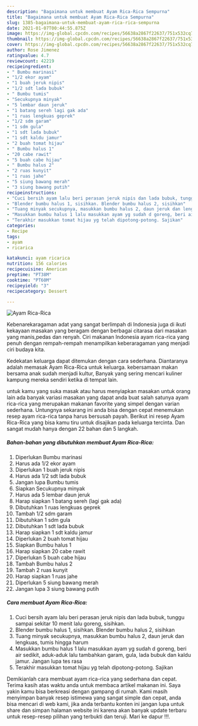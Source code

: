 ```yaml
---
description: "Bagaimana untuk membuat Ayam Rica-Rica Sempurna"
title: "Bagaimana untuk membuat Ayam Rica-Rica Sempurna"
slug: 1385-bagaimana-untuk-membuat-ayam-rica-rica-sempurna
date: 2021-01-07T00:44:55.875Z
image: https://img-global.cpcdn.com/recipes/56638a2867f22637/751x532cq70/ayam-rica-rica-foto-resep-utama.jpg
thumbnail: https://img-global.cpcdn.com/recipes/56638a2867f22637/751x532cq70/ayam-rica-rica-foto-resep-utama.jpg
cover: https://img-global.cpcdn.com/recipes/56638a2867f22637/751x532cq70/ayam-rica-rica-foto-resep-utama.jpg
author: Rose Jimenez
ratingvalue: 4.7
reviewcount: 42219
recipeingredient:
- " Bumbu marinasi"
- "1/2 ekor ayam"
- "1 buah jeruk nipis"
- "1/2 sdt lada bubuk"
- " Bumbu tumis"
- "Secukupnya minyak"
- "5 lembar daun jeruk"
- "1 batang sereh lagi gak ada"
- "1 ruas lengkuas geprek"
- "1/2 sdm garam"
- "1 sdm gula"
- "1 sdt lada bubuk"
- "1 sdt kaldu jamur"
- "2 buah tomat hijau"
- " Bumbu halus 1"
- "20 cabe rawit"
- "5 buah cabe hijau"
- " Bumbu halus 2"
- "2 ruas kunyit"
- "1 ruas jahe"
- "5 siung bawang merah"
- "3 siung bawang putih"
recipeinstructions:
- "Cuci bersih ayam lalu beri perasan jeruk nipis dan lada bubuk, tunggu sampai sekitar 10 menit lalu goreng, sisihkan."
- "Blender bumbu halus 1, sisihkan. Blender bumbu halus 2, sisihkan"
- "Tuang minyak secukupnya, masukkan bumbu halus 2, daun jeruk dan lengkuas, tumis hingga harum"
- "Masukkan bumbu halus 1 lalu masukkan ayam yg sudah d goreng, beri air sedikit, aduk-aduk lalu tambahkan garam, gula, lada bubuk dan kaldu jamur. Jangan lupa tes rasa"
- "Terakhir masukkan tomat hijau yg telah dipotong-potong. Sajikan"
categories:
- Recipe
tags:
- ayam
- ricarica

katakunci: ayam ricarica 
nutrition: 156 calories
recipecuisine: American
preptime: "PT38M"
cooktime: "PT60M"
recipeyield: "3"
recipecategory: Dessert

---
```



![Ayam Rica-Rica](https://img-global.cpcdn.com/recipes/56638a2867f22637/751x532cq70/ayam-rica-rica-foto-resep-utama.jpg)

Kebenarekaragaman adat yang sangat berlimpah di Indonesia juga di ikuti kekayaan masakan yang beragam dengan berbagai citarasa dari masakan yang manis,pedas dan renyah. Ciri makanan Indonesia ayam rica-rica yang penuh dengan rempah-rempah menampilkan keberaragaman yang menjadi ciri budaya kita.




Kedekatan keluarga dapat ditemukan dengan cara sederhana. Diantaranya adalah memasak Ayam Rica-Rica untuk keluarga. kebersamaan makan bersama anak sudah menjadi kultur, Banyak yang sering mencari kuliner kampung mereka sendiri ketika di tempat lain.

untuk kamu yang suka masak atau harus menyiapkan masakan untuk orang lain ada banyak variasi masakan yang dapat anda buat salah satunya ayam rica-rica yang merupakan makanan favorite yang simpel dengan varian sederhana. Untungnya sekarang ini anda bisa dengan cepat menemukan resep ayam rica-rica tanpa harus bersusah payah.
Berikut ini resep Ayam Rica-Rica yang bisa kamu tiru untuk disajikan pada keluarga tercinta. Dan sangat mudah hanya dengan 22 bahan dan 5 langkah.


<!--inarticleads1-->

##### Bahan-bahan yang dibutuhkan membuat Ayam Rica-Rica:

1. Diperlukan  Bumbu marinasi
1. Harus ada 1/2 ekor ayam
1. Diperlukan 1 buah jeruk nipis
1. Harus ada 1/2 sdt lada bubuk
1. Jangan lupa  Bumbu tumis
1. Siapkan Secukupnya minyak
1. Harus ada 5 lembar daun jeruk
1. Harap siapkan 1 batang sereh (lagi gak ada)
1. Dibutuhkan 1 ruas lengkuas geprek
1. Tambah 1/2 sdm garam
1. Dibutuhkan 1 sdm gula
1. Dibutuhkan 1 sdt lada bubuk
1. Harap siapkan 1 sdt kaldu jamur
1. Diperlukan 2 buah tomat hijau
1. Siapkan  Bumbu halus 1
1. Harap siapkan 20 cabe rawit
1. Diperlukan 5 buah cabe hijau
1. Tambah  Bumbu halus 2
1. Tambah 2 ruas kunyit
1. Harap siapkan 1 ruas jahe
1. Diperlukan 5 siung bawang merah
1. Jangan lupa 3 siung bawang putih




<!--inarticleads2-->

##### Cara membuat  Ayam Rica-Rica:

1. Cuci bersih ayam lalu beri perasan jeruk nipis dan lada bubuk, tunggu sampai sekitar 10 menit lalu goreng, sisihkan.
1. Blender bumbu halus 1, sisihkan. Blender bumbu halus 2, sisihkan
1. Tuang minyak secukupnya, masukkan bumbu halus 2, daun jeruk dan lengkuas, tumis hingga harum
1. Masukkan bumbu halus 1 lalu masukkan ayam yg sudah d goreng, beri air sedikit, aduk-aduk lalu tambahkan garam, gula, lada bubuk dan kaldu jamur. Jangan lupa tes rasa
1. Terakhir masukkan tomat hijau yg telah dipotong-potong. Sajikan




Demikianlah cara membuat ayam rica-rica yang sederhana dan cepat. Terima kasih atas waktu anda untuk membaca artikel makanan ini. Saya yakin kamu bisa berkreasi dengan gampang di rumah. Kami masih menyimpan banyak resep istimewa yang sangat simple dan cepat, anda bisa mencari di web kami, jika anda terbantu konten ini jangan lupa untuk share dan simpan halaman website ini karena akan banyak update terbaru untuk resep-resep pilihan yang terbukti dan teruji. Mari ke dapur !!!. 
